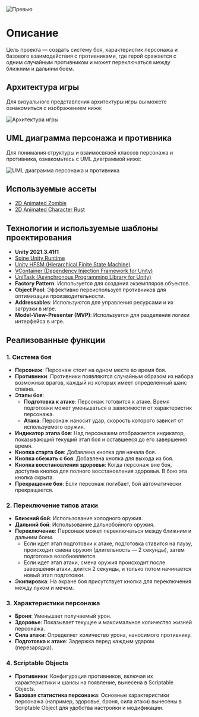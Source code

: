 ![Превью](https://drive.google.com/uc?export=view&id=1TQLRMD2_S5eyxefni-XHdBtBU-cos_q4)

# Описание

Цель проекта — создать систему боя, характеристик персонажа и базового взаимодействия с противниками, где герой сражается с одним случайным противником и может переключаться между ближним и дальним боем.

## Архитектура игры

Для визуального представления архитектуры игры вы можете ознакомиться с изображением ниже:

![Архитектура игры](https://drive.google.com/uc?export=view&id=1XXpx66sFI_gjCSMwbK5OddEzOKVqVLvo)

## UML диаграмма персонажа и противника

Для понимания структуры и взаимосвязей классов персонажа и противника, ознакомьтесь с UML диаграммой ниже:

![UML диаграмма персонажа и противника](https://drive.google.com/uc?export=view&id=1pJm-1TKjfLgiU6kctrhWtRLEh3IGQMr1)

## Используемые ассеты

- [2D Animated Zombie](https://assetstore.unity.com/packages/2d/characters/2d-animated-zombie-184521)
- [2D Animated Character Rust](https://assetstore.unity.com/packages/2d/characters/2d-animated-character-rust-186513)

## Технологии и используемые шаблоны проектирования

- **Unity 2021.3.41f1**
- [Spine Unity Runtime](https://ru.esotericsoftware.com/files/runtimes/unity/spine-unity-3.8-2021-11-10.unitypackage)
- [Unity HFSM (Hierarchical Finite State Machine)](https://github.com/Inspiaaa/UnityHFSM/releases/tag/v2.1.0)
- [VContainer (Dependency Injection Framework for Unity)](https://github.com/hadashiA/VContainer/releases)
- [UniTask (Asynchronous Programming Library for Unity)](https://github.com/Cysharp/UniTask/releases/tag/2.5.5)
- **Factory Pattern**: Используется для создания экземпляров объектов.
- **Object Pool**: Эффективно переиспользует противников для оптимизации производительности.
- **Addressables**: Используются для управления ресурсами и их загрузки в игре.
- **Model-View-Presenter (MVP)**: Используется для разделения логики интерфейса в игре.

## Реализованные функции

### 1. Система боя

- **Персонаж**: Персонаж стоит на одном месте во время боя.
- **Противники**: Противники появляются случайным образом из набора возможных врагов, каждый из которых имеет определенный шанс спавна.
- **Этапы боя**:
  - **Подготовка к атаке**: Персонаж готовится к атаке. Время подготовки может уменьшаться в зависимости от характеристик персонажа.
  - **Атака**: Персонаж наносит удар, скорость которого зависит от используемого оружия.
- **Индикатор этапа боя**: Над персонажем отображается индикатор, показывающий текущий этап боя и оставшееся до его завершения время.
- **Кнопка старта боя**: Добавлена кнопка для начала боя.
- **Кнопка сбежать с боя**: Добавлена кнопка для выхода из боя.
- **Кнопка восстановления здоровья**: Когда персонаж вне боя, доступна кнопка для полного восстановления здоровья. В бою эта кнопка скрыта.
- **Прекращение боя**: Если персонаж погибает, бой автоматически прекращается.

### 2. Переключение типов атаки

- **Ближний бой**: Использование холодного оружия.
- **Дальний бой**: Использование дальнобойного оружия.
- **Переключение**: Персонаж может переключаться между ближним и дальним боем.
  - Если идет этап подготовки к атаке, подготовка ставится на паузу, происходит смена оружия (длительность — 2 секунды), затем подготовка возобновляется.
  - Если идет этап атаки, смена оружия происходит после завершения атаки, длится 2 секунды, и только потом начинается новый этап подготовки.
- **Экипировка**: На экране боя присутствует кнопка для переключения между луком и мечом.

### 3. Характеристики персонажа

- **Броня**: Уменьшает получаемый урон.
- **Здоровье**: Показывает текущее и максимальное количество жизней персонажа.
- **Сила атаки**: Определяет количество урона, наносимого противнику.
- **Подготовка к атаке**: Задержка перед каждым ударом (перезарядка).

### 4. Scriptable Objects

- **Противники**: Конфигурация противников, включая их характеристики и шансы на появление, вынесена в Scriptable Objects.
- **Базовая статистика персонажа**: Основные характеристики персонажа (например, здоровье, броня, сила атаки) вынесены в Scriptable Object для удобства настройки и модификации.
